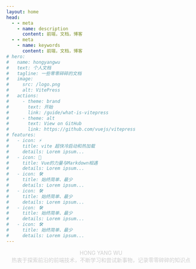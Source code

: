 ```yaml
---
layout: home
head:
  - - meta
    - name: description
      content: 前端，文档，博客
  - - meta
    - name: keywords
      content: 前端，文档，博客
# hero:
#   name: hongyangwu
#   text: 个人文档
#   tagline: 一些零零碎碎的文档
#   image:
#     src: /logo.png
#     alt: VitePress
#   actions:
#     - theme: brand
#       text: 开始
#       link: /guide/what-is-vitepress
#     - theme: alt
#       text: View on GitHub
#       link: https://github.com/vuejs/vitepress
# features:
#   - icon: ⚡️
#     title: vite 超快冷启动和热加载
#     details: Lorem ipsum...
#   - icon: 🖖
#     title: Vue的力量与Markdown相遇
#     details: Lorem ipsum...
#   - icon: 🛠️
#     title: 始终简单、最少
#     details: Lorem ipsum...
#   - icon: 🛠️
#     title: 始终简单、最少
#     details: Lorem ipsum...
#   - icon: 🛠️
#     title: 始终简单、最少
#     details: Lorem ipsum...
#   - icon: 🛠️
#     title: 始终简单、最少
#     details: Lorem ipsum...
---
```


<script setup>
import { useData } from 'vitepress'
import { ref, onMounted} from 'vue'
import Clock from "../components/Clock.vue";
import DateTimeCount from "../components/DateTimeCount.vue";
import Calendar from "../components/Calendar.vue";

</script>
  <div class="container-main">
    <div class="sign">
      <div class="font-bold font-80 line-height-1">HONG YANG WU</div>
      <div class="font-26 mgt-10">热衷于探索前沿的前端技术，不断学习和尝试新事物，记录零零碎碎的知识点</div>
    </div>
    <el-row :gutter="20" class="mgt-36">
      <el-col :xs="24" :sm="24" :md="24" :lg="12" :xl="12">
        <Clock />
        <DateTimeCount />
      </el-col>
      <el-col :xs="24" :sm="24" :md="24" :lg="12" :xl="12">
        <Calendar />
      </el-col>
    </el-row>
  </div>

<style lang="scss">

:root {
  --vp-home-hero-name-color: transparent;
  --vp-home-hero-name-background: -webkit-linear-gradient(120deg, #bd34fe, #41d1ff);
}


.sign {
	text-align: center;
	text-transform: uppercase;
	background: url("/font-bg.jpg");
	-webkit-background-clip: text;
	color: rgba(100,100,100,0.3);
	animation: text-background 20s linear infinite;
  overflow: hidden;
}

@keyframes text-background {

	from { background-position: 0 0 }

	to { background-position: 100% 100% }

} 


</style>
